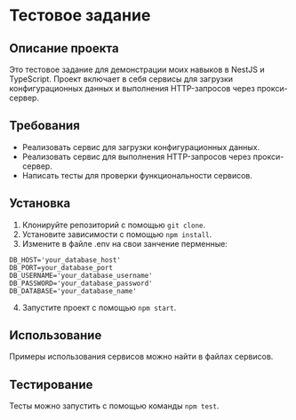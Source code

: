 # Тестовое задание

## Описание проекта
Это тестовое задание для демонстрации моих навыков в NestJS и TypeScript. Проект включает в себя сервисы для загрузки конфигурационных данных и выполнения HTTP-запросов через прокси-сервер.

## Требования
- Реализовать сервис для загрузки конфигурационных данных.
- Реализовать сервис для выполнения HTTP-запросов через прокси-сервер.
- Написать тесты для проверки функциональности сервисов.

## Установка
1. Клонируйте репозиторий с помощью `git clone`.
2. Установите зависимости с помощью `npm install`.
3. Измените в файле .env на свои занчение перменные:

```env
DB_HOST='your_database_host'
DB_PORT=your_database_port
DB_USERNAME='your_database_username'
DB_PASSWORD='your_database_password'
DB_DATABASE='your_database_name'
 ```


4. Запустите проект с помощью `npm start`.

## Использование
Примеры использования сервисов можно найти в файлах сервисов.

## Тестирование
Тесты можно запустить с помощью команды `npm test`.

